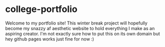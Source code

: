 # college-portfolio
Welcome to my portfolio site! This winter break project will hopefully become my snazzy af aesthetic website to hold everything I make as an aspiring creator. I'm not exactly sure how to put this on its own domain but hey github pages works just fine for now :)
